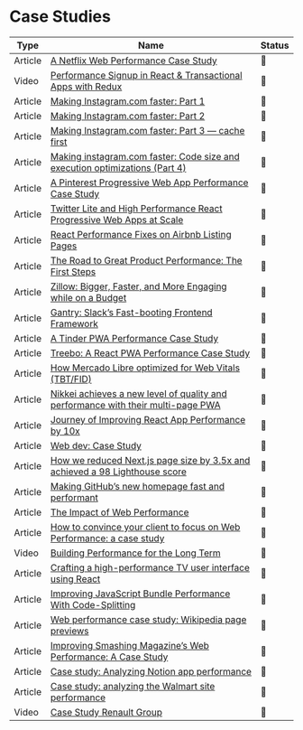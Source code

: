 # Case Studies

| Type    | Name                                                                                                                                                                                                   | Status          |
| ------- | ------------------------------------------------------------------------------------------------------------------------------------------------------------------------------------------------------ | --------------- |
| Article | [A Netflix Web Performance Case Study](https://medium.com/dev-channel/a-netflix-web-performance-case-study-c0bcde26a9d9)                                                                               | :bookmark_tabs: |
| Video   | [Performance Signup in React & Transactional Apps with Redux](https://www.youtube.com/watch?v=V8oTJ8OZ5S0&ab_channel=NetflixUIEngineering)                                                             | :movie_camera:  |
| Article | [Making Instagram.com faster: Part 1](https://instagram-engineering.com/making-instagram-com-faster-part-1-62cc0c327538)                                                                               | :bookmark_tabs: |
| Article | [Making Instagram.com faster: Part 2](https://instagram-engineering.com/making-instagram-com-faster-part-2-f350c8fba0d4)                                                                               | :bookmark_tabs: |
| Article | [Making Instagram.com faster: Part 3 — cache first](https://instagram-engineering.com/making-instagram-com-faster-part-3-cache-first-6f3f130b9669)                                                     | :bookmark_tabs: |
| Article | [Making instagram.com faster: Code size and execution optimizations (Part 4)](https://instagram-engineering.com/making-instagram-com-faster-code-size-and-execution-optimizations-part-4-57668be796a8) | :bookmark_tabs: |
| Article | [A Pinterest Progressive Web App Performance Case Study](https://medium.com/dev-channel/a-pinterest-progressive-web-app-performance-case-study-3bd6ed2e6154?source=search_post---------6)              | :bookmark_tabs: |
| Article | [Twitter Lite and High Performance React Progressive Web Apps at Scale](https://medium.com/@paularmstrong/twitter-lite-and-high-performance-react-progressive-web-apps-at-scale-d28a00e780a3)          | :bookmark_tabs: |
| Article | [React Performance Fixes on Airbnb Listing Pages](https://medium.com/airbnb-engineering/recent-web-performance-fixes-on-airbnb-listing-pages-6cd8d93df6f4)                                             | :bookmark_tabs: |
| Article | [The Road to Great Product Performance: The First Steps](https://lucianohgo.com/posts/the-road-to-great-product-performance-first-steps)                                                               | :bookmark_tabs: |
| Article | [Zillow: Bigger, Faster, and More Engaging while on a Budget](https://www.zillow.com/tech/bigger-faster-more-engaging-budget/)                                                                         | :bookmark_tabs: |
| Article | [Gantry: Slack’s Fast-booting Frontend Framework](https://slack.engineering/gantry-slacks-fast-booting-frontend-framework-fb70c8eed2fd)                                                                | :bookmark_tabs: |
| Article | [A Tinder PWA Performance Case Study](https://medium.com/@addyosmani/a-tinder-progressive-web-app-performance-case-study-78919d98ece0)                                                                 | :bookmark_tabs: |
| Article | [Treebo: A React PWA Performance Case Study](https://medium.com/dev-channel/treebo-a-react-and-preact-progressive-web-app-performance-case-study-5e4f450d5299)                                         | :bookmark_tabs: |
| Article | [How Mercado Libre optimized for Web Vitals (TBT/FID)](https://web.dev/how-mercadolibre-optimized-web-vitals/)                                                                                         | :bookmark_tabs: |
| Article | [Nikkei achieves a new level of quality and performance with their multi-page PWA](https://developers.google.com/web/showcase/2018/nikkei)                                                             | :bookmark_tabs: |
| Article | [Journey of Improving React App Performance by 10x](https://medium.com/technogise/journey-of-improving-react-app-performance-by-10x-9195d4b483d4)                                                      | :bookmark_tabs: |
| Article | [Web dev: Case Study](https://web.dev/tags/case-study/)                                                                                                                                                | :bookmark_tabs: |
| Article | [How we reduced Next.js page size by 3.5x and achieved a 98 Lighthouse score](https://papyrus.dev/@PapyrusBlog/how-we-reduced-next.js-page-size-by-3.5x-and-achieved-a-98-lighthouse-score?)           | :bookmark_tabs: |
| Article | [Making GitHub’s new homepage fast and performant](https://github.blog/2021-01-29-making-githubs-new-homepage-fast-and-performant/)                                                                    | :bookmark_tabs: |
| Article | [The Impact of Web Performance](https://simplified.dev/performance/impact-of-web-performance)                                                                                                          | :bookmark_tabs: |
| Article | [How to convince your client to focus on Web Performance: a case study](https://medium.com/@armelpingault/how-to-convince-your-client-to-focus-on-web-performance-a-case-study-35f12385689)            | :bookmark_tabs: |
| Video   | [Building Performance for the Long Term](https://vimeo.com/showcase/4970467/video/254947097)                                                                                                           | :bookmark_tabs: |
| Article | [Crafting a high-performance TV user interface using React](https://netflixtechblog.com/crafting-a-high-performance-tv-user-interface-using-react-3350e5a6ad3b)                                        | :bookmark_tabs: |
| Article | [Improving JavaScript Bundle Performance With Code-Splitting](https://www.smashingmagazine.com/2022/02/javascript-bundle-performance-code-splitting/)                                                  | :bookmark_tabs: |
| Article | [Web performance case study: Wikipedia page previews](https://techblog.wikimedia.org/2020/11/23/web-performance-case-study-wikipedia-page-previews)                                                    | :bookmark_tabs: |
| Article | [Improving Smashing Magazine’s Web Performance: A Case Study](https://www.smashingmagazine.com/2014/09/improving-smashing-magazine-performance-case-study)                                             | :bookmark_tabs: |
| Article | [Case study: Analyzing Notion app performance](https://3perf.com/blog/notion)                                                                                                                          | :bookmark_tabs: |
| Article | [Case study: analyzing the Walmart site performance](https://iamakulov.com/notes/walmart)                                                                                                              | :bookmark_tabs: |
| Video   | [Case Study Renault Group](https://web.dev/renault)                                                                                                                                                    | 🎥              |
